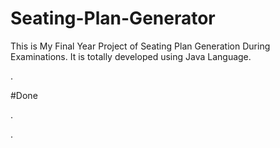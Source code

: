 # Seating-Plan-Generator

This is My Final Year Project of Seating Plan Generation During Examinations. It is totally developed using Java Language.








































































.





















































#Done










































































































.




































































































































































































































































































































































































































































































.






































